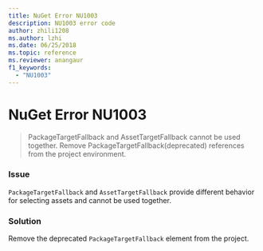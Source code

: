 ```yaml
---
title: NuGet Error NU1003
description: NU1003 error code
author: zhili1208
ms.author: lzhi
ms.date: 06/25/2018
ms.topic: reference
ms.reviewer: anangaur
f1_keywords: 
  - "NU1003"
---
```


# NuGet Error NU1003

> PackageTargetFallback and AssetTargetFallback cannot be used together. Remove PackageTargetFallback(deprecated) references from the project environment.

### Issue
`PackageTargetFallback` and `AssetTargetFallback` provide different behavior for selecting assets and cannot be used together.

### Solution
Remove the deprecated `PackageTargetFallback` element from the project.